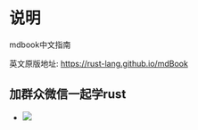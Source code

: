 # 说明

mdbook中文指南

英文原版地址: https://rust-lang.github.io/mdBook


## 加群众微信一起学rust

- ![](https://learninggo.bjxw.xyz/img/wechat.png)

